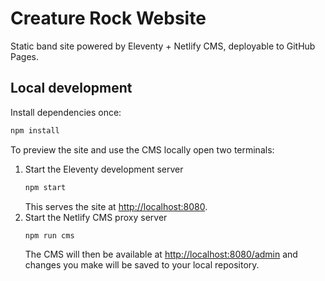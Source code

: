 # Creature Rock Website

Static band site powered by Eleventy + Netlify CMS, deployable to GitHub Pages.

## Local development

Install dependencies once:

```bash
npm install
```

To preview the site and use the CMS locally open two terminals:

1. Start the Eleventy development server
   ```bash
   npm start
   ```
   This serves the site at [http://localhost:8080](http://localhost:8080).
2. Start the Netlify CMS proxy server
   ```bash
   npm run cms
   ```
   The CMS will then be available at [http://localhost:8080/admin](http://localhost:8080/admin) and changes you make will be saved to your local repository.
